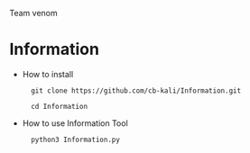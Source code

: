 Team venom 
# Information
* How to install 

        git clone https://github.com/cb-kali/Information.git
    
        cd Information

* How to use Information Tool

        python3 Information.py
